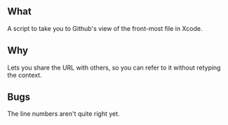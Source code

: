 ## What

A script to take you to Github's view of the front-most file in Xcode.

## Why

Lets you share the URL with others, so you can refer to it without retyping the context.

## Bugs

The line numbers aren't quite right yet.

